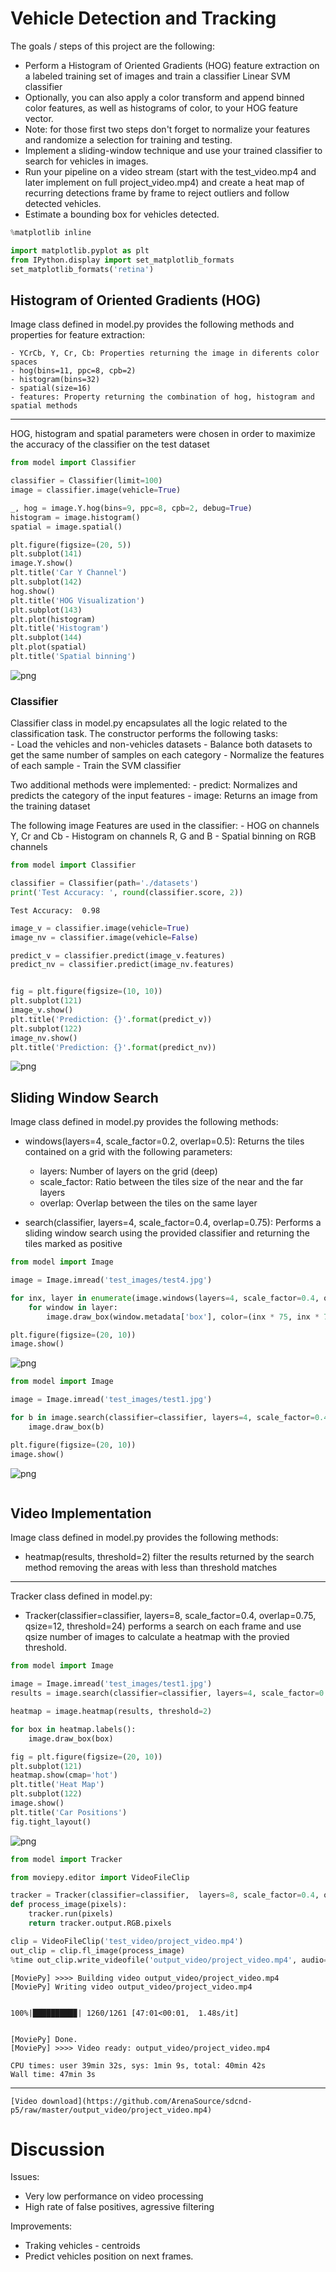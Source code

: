 
# Vehicle Detection and Tracking

The goals / steps of this project are the following:

- Perform a Histogram of Oriented Gradients (HOG) feature extraction on a labeled training set of images and train a classifier Linear SVM classifier
- Optionally, you can also apply a color transform and append binned color features, as well as histograms of color, to your HOG feature vector.
- Note: for those first two steps don't forget to normalize your features and randomize a selection for training and testing.
- Implement a sliding-window technique and use your trained classifier to search for vehicles in images.
- Run your pipeline on a video stream (start with the test_video.mp4 and later implement on full project_video.mp4) and create a heat map of recurring detections frame by frame to reject outliers and follow detected vehicles.
- Estimate a bounding box for vehicles detected.



```python
%matplotlib inline

import matplotlib.pyplot as plt
from IPython.display import set_matplotlib_formats
set_matplotlib_formats('retina')
```

## Histogram of Oriented Gradients (HOG)

Image class defined in model.py provides the following methods and properties for feature extraction:

    - YCrCb, Y, Cr, Cb: Properties returning the image in diferents color spaces  
    - hog(bins=11, ppc=8, cpb=2)  
    - histogram(bins=32)
    - spatial(size=16)
    - features: Property returning the combination of hog, histogram and spatial methods

------

HOG, histogram and spatial parameters were chosen in order to maximize the accuracy of the classifier on the test dataset



```python
from model import Classifier

classifier = Classifier(limit=100)
image = classifier.image(vehicle=True)

_, hog = image.Y.hog(bins=9, ppc=8, cpb=2, debug=True)
histogram = image.histogram()
spatial = image.spatial()

plt.figure(figsize=(20, 5))
plt.subplot(141)
image.Y.show()
plt.title('Car Y Channel')
plt.subplot(142)
hog.show()
plt.title('HOG Visualization')
plt.subplot(143)
plt.plot(histogram)
plt.title('Histogram')
plt.subplot(144)
plt.plot(spatial)
plt.title('Spatial binning')
```


![png](./output_images/output_3_1.png)



### Classifier

Classifier class in model.py encapsulates all the logic related to the classification task. The constructor performs the following tasks:  
    - Load the vehicles and non-vehicles datasets
    - Balance both datasets to get the same number of samples on each category
    - Normalize the features of each sample
    - Train the SVM classifier

Two additional methods were implemented:
    - predict: Normalizes and predicts the category of the input features
    - image: Returns an image from the training dataset

The following image Features are used in the classifier:
    - HOG on channels Y, Cr and Cb
    - Histogram on channels R, G and B
    - Spatial binning on RGB channels


```python
from model import Classifier

classifier = Classifier(path='./datasets')
print('Test Accuracy: ', round(classifier.score, 2))

```

    Test Accuracy:  0.98



```python
image_v = classifier.image(vehicle=True)
image_nv = classifier.image(vehicle=False)

predict_v = classifier.predict(image_v.features)
predict_nv = classifier.predict(image_nv.features)


fig = plt.figure(figsize=(10, 10))
plt.subplot(121)
image_v.show()
plt.title('Prediction: {}'.format(predict_v))
plt.subplot(122)
image_nv.show()
plt.title('Prediction: {}'.format(predict_nv))

```




![png](./output_images/output_7_1.png)




## Sliding Window Search


Image class defined in model.py provides the following methods:

- windows(layers=4, scale_factor=0.2, overlap=0.5): Returns the tiles contained on a grid with the following parameters:
  - layers: Number of layers on the grid (deep)
  - scale_factor: Ratio between the tiles size of the near and the far layers
  - overlap: Overlap between the tiles on the same layer


- search(classifier, layers=4, scale_factor=0.4, overlap=0.75): Performs a sliding window search using the provided classifier and returning the tiles marked as positive



```python
from model import Image

image = Image.imread('test_images/test4.jpg')

for inx, layer in enumerate(image.windows(layers=4, scale_factor=0.4, overlap=0.5)):
    for window in layer:
        image.draw_box(window.metadata['box'], color=(inx * 75, inx * 75, inx*75))    

plt.figure(figsize=(20, 10))
image.show()
```


![png](./output_images/output_10_0.png)



```python
from model import Image

image = Image.imread('test_images/test1.jpg')

for b in image.search(classifier=classifier, layers=4, scale_factor=0.4, overlap=0.75):
    image.draw_box(b)

plt.figure(figsize=(20, 10))
image.show()
```


![png](./output_images/output_11_0.png)



```python

```

## Video Implementation


Image class defined in model.py provides the following methods:

- heatmap(results, threshold=2) filter the results returned by the search method removing the areas with less than threshold matches

-------

Tracker class defined in model.py:

 - Tracker(classifier=classifier, layers=8, scale_factor=0.4, overlap=0.75, qsize=12, threshold=24) performs a search on each frame and use qsize number of images to calculate a heatmap with the provied threshold.







```python
from model import Image

image = Image.imread('test_images/test1.jpg')
results = image.search(classifier=classifier, layers=4, scale_factor=0.4, overlap=0.75)

heatmap = image.heatmap(results, threshold=2)

for box in heatmap.labels():
    image.draw_box(box)

fig = plt.figure(figsize=(20, 10))
plt.subplot(121)
heatmap.show(cmap='hot')
plt.title('Heat Map')
plt.subplot(122)
image.show()
plt.title('Car Positions')
fig.tight_layout()
```


![png](./output_images/output_14_0.png)



```python
from model import Tracker

from moviepy.editor import VideoFileClip

tracker = Tracker(classifier=classifier,  layers=8, scale_factor=0.4, overlap=0.75, qsize=12, threshold=24)
def process_image(pixels):
    tracker.run(pixels)
    return tracker.output.RGB.pixels

clip = VideoFileClip('test_video/project_video.mp4')
out_clip = clip.fl_image(process_image)
%time out_clip.write_videofile('output_video/project_video.mp4', audio=False)

```

    [MoviePy] >>>> Building video output_video/project_video.mp4
    [MoviePy] Writing video output_video/project_video.mp4


    100%|█████████▉| 1260/1261 [47:01<00:01,  1.48s/it]


    [MoviePy] Done.
    [MoviePy] >>>> Video ready: output_video/project_video.mp4

    CPU times: user 39min 32s, sys: 1min 9s, total: 40min 42s
    Wall time: 47min 3s


------

    [Video download](https://github.com/ArenaSource/sdcnd-p5/raw/master/output_video/project_video.mp4)


# Discussion


Issues:

- Very low performance on video processing
- High rate of false positives, agressive filtering

Improvements:

- Traking vehicles - centroids
- Predict vehicles position on next frames.

